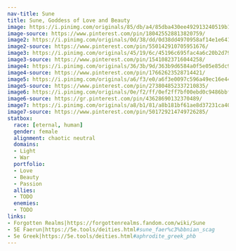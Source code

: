 ```yaml
---
nav-title: Sune
title: Sune, Goddess of Love and Beauty
image: https://i.pinimg.com/originals/85/db/a4/85dba430ee492913240519b1e813ce6c.jpg
image-source: https://www.pinterest.com/pin/180425528813820759/
image2: https://i.pinimg.com/originals/0d/38/dd/0d38dd4970958af14e1e641b706d790b.jpg
image2-source: https://www.pinterest.com/pin/550142910705951676/
image3: https://i.pinimg.com/originals/45/19/6c/45196c695fac4a6c20b2d7951ae28cce.png
image3-source: https://www.pinterest.com/pin/15410823716044258/
image4: https://i.pinimg.com/originals/36/3b/9d/363b9d6584a0f5e05e85dc94d37366d8.jpg
image4-source: https://www.pinterest.com/pin/17662623528714421/
image5: https://i.pinimg.com/originals/a6/f3/e0/a6f3e0097c596a49ec16e44f49051d46.jpg
image5-source: https://www.pinterest.com/pin/273804852337210835/
image6: https://i.pinimg.com/originals/0e/f2/ff/0ef2ff7bf00ebd0c9486bbf2e0379541.jpg
image6-source: https://gr.pinterest.com/pin/43628690132370489/
image7: https://i.pinimg.com/originals/a8/b1/81/a8b181bf61ae8d37231ca40c44c361c4.jpg
image7-source: https://www.pinterest.com/pin/501729214749726285/
statbox:
  race: [eternal, human]
  gender: female
  alignment: chaotic neutral
  domains:
  - Light
  - War
  portfolio:
  - Love
  - Beauty
  - Passion
  allies:
  - TODO
  enemies:
  - TODO
links:
- Forgotten Realms|https://forgottenrealms.fandom.com/wiki/Sune
- 5E Faerun|https://5e.tools/deities.html#sune_faer%c3%bbnian_scag
- 5e Greek|https://5e.tools/deities.html#aphrodite_greek_phb
---
```

